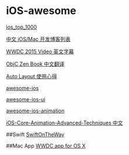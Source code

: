 # iOS-awesome

[ios_top_1000](https://github.com/iamdaiyuan/ios_top_1000)

[中文 iOS/Mac 开发博客列表](https://github.com/tangqiaoboy/iOSBlogCN)

[WWDC 2015 Video 英文字幕](https://github.com/qiaoxueshi/WWDC_2015_Video_Subtitle)

[ObjC Zen Book 中文翻译](https://github.com/oa414/objc-zen-book-cn)

[Auto Layout 使用心得](https://github.com/johnlui/AutoLayout)

[awesome-ios](https://github.com/vsouza/awesome-ios)

[awesome-ios-ui](https://github.com/cjwirth/awesome-ios-ui)

[awesome-ios-animation](https://github.com/sxyx2008/awesome-ios-animation)

[iOS-Core-Animation-Advanced-Techniques 中文](https://github.com/AttackOnDobby/iOS-Core-Animation-Advanced-Techniques)

##Swift
[SwiftOnTheWay](https://github.com/wtuyp/SwiftOnTheWay)

##Mac App
[WWDC app for OS X](https://github.com/insidegui/WWDC)
